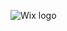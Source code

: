 ![Wix logo](https://user-images.githubusercontent.com/93127626/146675382-8f062d49-5c6a-4373-a5a8-1e34d201759d.png)
